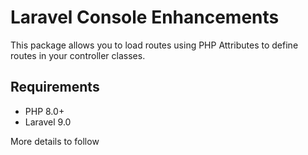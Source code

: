 # Laravel Console Enhancements

This package allows you to load routes using PHP Attributes to define routes in your controller classes.

## Requirements

* PHP 8.0+
* Laravel 9.0

More details to follow
